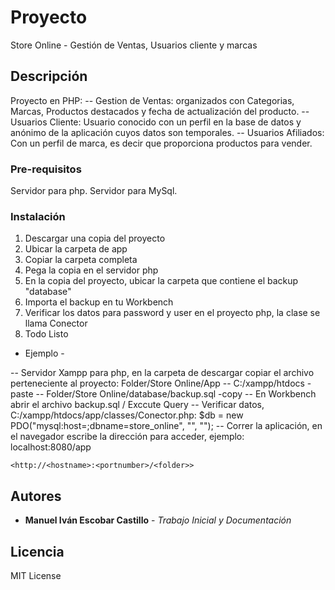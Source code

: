 # Proyecto

Store Online - Gestión de Ventas, Usuarios cliente y marcas

## Descripción

Proyecto en PHP:
  -- Gestion de Ventas: organizados con Categorias, Marcas, Productos destacados y fecha de actualización del producto.
  -- Usuarios Cliente: Usuario conocido con un perfil en la base de datos y anónimo de la aplicación cuyos datos son temporales.
  -- Usuarios Afiliados: Con un perfil de marca, es decir que proporciona productos para vender.

### Pre-requisitos

Servidor para php.
Servidor para MySql.

### Instalación

1. Descargar una copia del proyecto
2. Ubicar la carpeta de app
3. Copiar la carpeta completa
4. Pega la copia en el servidor php
5. En la copia del proyecto, ubicar la carpeta que contiene el backup "database"
6. Importa el backup en tu Workbench
7. Verificar los datos para password y user en el proyecto php, la clase se llama Conector
8. Todo Listo

- Ejemplo -

-- Servidor Xampp para php, en la carpeta de descargar copiar el archivo perteneciente al proyecto: Folder/Store Online/App
-- C:/xampp/htdocs -paste
-- Folder/Store Online/database/backup.sql -copy
-- En Workbench abrir el archivo backup.sql / Exccute Query
-- Verificar datos, C:/xampp/htdocs/app/classes/Conector.php: $db = new PDO("mysql:host=<hostname>;dbname=store_online", "<user>", "<password>");
-- Correr la aplicación, en el navegador escribe la dirección para acceder, ejemplo: localhost:8080/app  

    <http://<hostname>:<portnumber>/<folder>>

## Autores

* **Manuel Iván Escobar Castillo** - *Trabajo Inicial y Documentación*

## Licencia
MIT License
